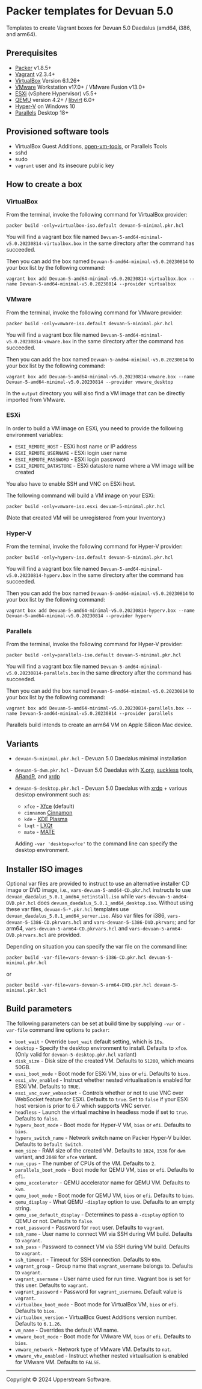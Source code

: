 # Packer templates for Devuan 5.0

Templates to create Vagrant boxes for Devuan 5.0 Daedalus (amd64, i386, and arm64).

## Prerequisites

* [Packer][] v1.8.5+
* [Vagrant][] v2.3.4+
* [VirtualBox][] Version 6.1.26+
* [VMware][] Workstation v17.0+ / VMware Fusion v13.0+
* [ESXi][] (vSphere Hypervisor) v5.5+
* [QEMU][] version 4.2+ / [libvirt][] 6.0+
* [Hyper-V][] on Windows 10
* [Parallels][] Desktop 18+

[ESXi]: http://www.vmware.com/products/vsphere-hypervisor
    "Free VMware vSphere Hypervisor, Free Virtualization (ESXi)"
[Hyper-V]: https://docs.microsoft.com/en-us/virtualization/hyper-v-on-windows/about/
    "Introduction to Hyper-V on Windows 10 | Microsoft Docs"
[libvirt]: https://libvirt.org/ "libvirt: The virtualization API"
[Packer]: https://www.packer.io/ "Packer by HashiCorp"
[Parallels]: https://www.parallels.com/products/desktop/ "Run Windows on Mac - Parallels Desktop 18 Virtual Machine for Mac"
[QEMU]: https://www.qemu.org/ "QEMU"
[Vagrant]: https://www.vagrantup.com/ "Vagrant"
[VirtualBox]: https://www.virtualbox.org/ "Oracle VM VirtualBox"
[VMware]: http://www.vmware.com/
    "VMware Virtualization for Desktop &amp; Server, Application, Public &amp; Hybrid Clouds"

## Provisioned software tools

* VirtualBox Guest Additions, [open-vm-tools][], or Parallels Tools
* sshd
* sudo
* `vagrant` user and its insecure public key

[open-vm-tools]: https://github.com/vmware/open-vm-tools
    "Official repository of VMware open-vm-tools project"

## How to create a box

### VirtualBox

From the terminal, invoke the following command for VirtualBox provider:

    packer build -only=virtualbox-iso.default devuan-5-minimal.pkr.hcl

You will find a vagrant box file named `Devuan-5-amd64-minimal-v5.0.20230814-virtualbox.box`
in the same directory after the command has succeeded.

Then you can add the box named `Devuan-5-amd64-minimal-v5.0.20230814`
to your box list by the following command:

    vagrant box add Devuan-5-amd64-minimal-v5.0.20230814-virtualbox.box --name Devuan-5-amd64-minimal-v5.0.20230814 --provider virtualbox

### VMware

From the terminal, invoke the following command for VMware provider:

    packer build -only=vmware-iso.default devuan-5-minimal.pkr.hcl

You will find a vagrant box file named `Devuan-5-amd64-minimal-v5.0.20230814-vmware.box`
in the same directory after the command has succeeded.

Then you can add the box named `Devuan-5-amd64-minimal-v5.0.20230814`
to your box list by the following command:

    vagrant box add Devuan-5-amd64-minimal-v5.0.20230814-vmware.box --name Devuan-5-amd64-minimal-v5.0.20230814 --provider vmware_desktop

In the `output` directory you will also find a VM image that can be
directly imported from VMware.

### ESXi

In order to build a VM image on ESXi, you need to provide the following
environment variables:

* `ESXI_REMOTE_HOST` - ESXi host name or IP address
* `ESXI_REMOTE_USERNAME` - ESXi login user name
* `ESXI_REMOTE_PASSWORD` - ESXi login password
* `ESXI_REMOTE_DATASTORE` - ESXi datastore name where a VM image will
  be created

You also have to enable SSH and VNC on ESXi host.

The following command will build a VM image on your ESXi:

    packer build -only=vmware-iso.esxi devuan-5-minimal.pkr.hcl

(Note that created VM will be unregistered from your Inventory.)

### Hyper-V

From the terminal, invoke the following command for Hyper-V provider:

    packer build -only=hyperv-iso.default devuan-5-minimal.pkr.hcl

You will find a vagrant box file named
`Devuan-5-amd64-minimal-v5.0.20230814-hyperv.box` in the same
directory after the command has succeeded.

Then you can add the box named `Devuan-5-amd64-minimal-v5.0.20230814`
to your box list by the following command:

    vagrant box add Devuan-5-amd64-minimal-v5.0.20230814-hyperv.box --name Devuan-5-amd64-minimal-v5.0.20230814 --provider hyperv

### Parallels

From the terminal, invoke the following command for Hyper-V provider:

    packer build -only=parallels-iso.default devuan-5-minimal.pkr.hcl

You will find a vagrant box file named
`Devuan-5-amd64-minimal-v5.0.20230814-parallels.box` in the same
directory after the command has succeeded.

Then you can add the box named `Devuan-5-amd64-minimal-v5.0.20230814`
to your box list by the following command:

    vagrant box add Devuan-5-amd64-minimal-v5.0.20230814-parallels.box --name Devuan-5-amd64-minimal-v5.0.20230814 --provider parallels

Parallels build intends to create an arm64 VM on Apple Silicon Mac
device.

## Variants

* `devuan-5-minimal.pkr.hcl` - Devuan 5.0 Daedalus minimal
  installation
* `devuan-5-dwm.pkr.hcl` - Devuan 5.0 Daedalus with [X.org][],
  [suckless][] tools, [ARandR][], and [xrdp][]
* `devuan-5-desktop.pkr.hcl` - Devuan 5.0 Daedalus with [xrdp][] + various desktop environment such as:
  * `xfce` - [Xfce][] (default)
  * `cinnamon` [Cinnamon][]
  * `kde` - [KDE Plasma][]
  * `lxqt` - [LXQt][]
  * `mate` - [MATE][]

  Adding `-var 'desktop=xfce'` to the command line can specify the
  desktop environment.

[ARandR]: https://christian.amsuess.com/tools/arandr/
    "ARandR: Another XRandR GUI"
[Cinnamon]: https://projects.linuxmint.com/cinnamon/
    "Linux Mint Projects by linuxmint"
[KDE Plasma]: https://kde.org/plasma-desktop/ "KDE Plasma Desktop"
[LXQt]: https://lxqt-project.org/ "LXQt"
[MATE]: https://mate-desktop.org/ "MATE Desktop Environment"
[suckless]: http://suckless.org/ "suckless.org software that sucks less"
[X.org]: https://www.x.org/wiki/ "X.Org"
[Xfce]: http://www.xfce.org/ "Xfce Desktop Environment"
[xrdp]: http://www.xrdp.org/ "xrdp"

## Installer ISO images

Optional var files are provided to instruct to use an alternative
installer CD image or DVD image, i.e., `vars-devuan-5-amd64-CD.pkr.hcl`
instructs to use `devuan_daedalus_5.0.1_amd64_netinstall.iso` while
`vars-devuan-5-amd64-DVD.pkr.hcl` does `devuan_daedalus_5.0.1_amd64_desktop.iso`.
Without using these var files, `devuan-5-*.pkr.hcl` templates use
`devuan_daedalus_5.0.1_amd64_server.iso`.  Also var files for i386,
`vars-devuan-5-i386-CD.pkrvars.hcl` and `vars-devuan-5-i386-DVD.pkrvars`;
and for arm64, `vars-devuan-5-arm64-CD.pkrvars.hcl` and `vars-devuan-5-arm64-DVD.pkrvars.hcl`
are provided.

Depending on situation you can specify the var file on the command line:

    packer build -var-file=vars-devuan-5-i386-CD.pkr.hcl devuan-5-minimal.pkr.hcl

or

    packer build -var-file=vars-devuan-5-arm64-DVD.pkr.hcl devuan-5-minimal.pkr.hcl

## Build parameters

The following parameters can be set at build time by supplying `-var`
or `-var-file` command line options to `packer`:

* `boot_wait` - Override `boot_wait` default setting, which is `10s`.
* `desktop` - Specify the desktop environment to install.  Defaults to
  `xfce`.  (Only valid for `devuan-5-desktop.pkr.hcl` variant)
* `disk_size` - Disk size of the created VM.  Defaults to `51200`,
  which means 50GB.
* `esxi_boot_mode` - Boot mode for ESXi VM, `bios` or `efi`.  Defaults
  to `bios`.
* `esxi_vhv_enabled` - Instruct whether nested virtualisation is
  enabled for ESXi VM.  Defaults to `TRUE`.
* `esxi_vnc_over_websocket` - Controls whether or not to use VNC over
  WebSocket feature for ESXi.  Defaults to `true`.  Set to `false` if
  your ESXi host version is prior to 6.7 which supports VNC server.
* `headless` - Launch the virtual machine in headless mode if set to
  `true`.  Defaults to `false`.
* `hyperv_boot_mode` - Boot mode for Hyper-V VM, `bios` or `efi`.
  Defaults to `bios`.
* `hyperv_switch_name` - Network switch name on Packer Hyper-V builder.
  Defaults to `Default Switch`.
* `mem_size` - RAM size of the created VM.  Defaults to `1024`, `1536`
  for `dwm` variant, and `2048` for `xfce` variant.
* `num_cpus` - The number of CPUs of the VM.  Defaults to `2`.
* `parallels_boot_mode` - Boot mode for QEMU VM, `bios` or `efi`.
  Defaults to `efi`.
* `qemu_accelerator` - QEMU accelerator name for QEMU VM.  Defaults to
  `kvm`.
* `qemu_boot_mode` - Boot mode for QEMU VM, `bios` or `efi`.  Defaults
  to `bios`.
* `qemu_display` - What QEMU `-display` option to use.  Defaults to an
  empty string.
* `qemu_use_default_display` - Determines to pass a `-display` option
  to QEMU or not.  Defaults to `false`.
* `root_password` - Password for `root` user.  Defaults to
  `vagrant`.
* `ssh_name` - User name to connect VM via SSH during VM build.
  Defaults to `vagrant`.
* `ssh_pass` - Password to connect VM via SSH during VM build.  Defaults
  to `vagrant`.
* `ssh_timeout` - Timeout for SSH connection.  Defaults to `60m`.
* `vagrant_group` - Group name that `vagrant_username` belongs to.
  Defaults to `vagrant`.
* `vagrant_username` - User name used for run time.  Vagrant box is set
  for this user.  Defaults to `vagrant`.
* `vagrant_password` - Password for `vagrant_username`.  Default value
  is `vagrant`.
* `virtualbox_boot_mode` - Boot mode for VirtualBox VM, `bios` or
  `efi`.  Defaults to `bios`.
* `virtualbox_version` - VirtualBox Guest Additions version number.
  Defaults to `6.1.26`.
* `vm_name` - Overrides the default VM name.
* `vmware_boot_mode` - Boot mode for VMware VM, `bios` or `efi`.
  Defaults to `bios`.
* `vmware_network` - Network type of VMware VM.  Defaults to `nat`.
* `vmware_vhv_enabled` - Instruct whether nested virtualisation is
  enabled for VMware VM.  Defaults to `FALSE`.

- - -

Copyright &copy; 2024 Upperstream Software.
